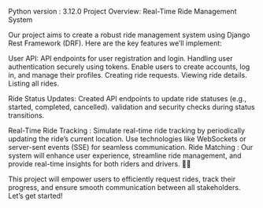 Python version : 3.12.0
Project Overview: Real-Time Ride Management System

Our project aims to create a robust ride management system using Django Rest Framework (DRF). Here are the key features we’ll implement:

User API:
API endpoints for user registration and login.
Handling user authentication securely using tokens.
Enable users to create accounts, log in, and manage their profiles.
Creating ride requests.
Viewing ride details.
Listing all rides.

Ride Status Updates:
Created API endpoints to update ride statuses (e.g., started, completed, cancelled).
validation and security checks during status transitions.

Real-Time Ride Tracking :
Simulate real-time ride tracking by periodically updating the ride’s current location.
Use technologies like WebSockets or server-sent events (SSE) for seamless communication.
Ride Matching :
Our system will enhance user experience, streamline ride management, and provide real-time insights for both riders and drivers. 🚗🌐

This project will empower users to efficiently request rides, track their progress, and ensure smooth communication between all stakeholders. Let’s get started! 
